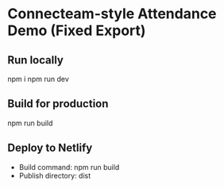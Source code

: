 # Connecteam-style Attendance Demo (Fixed Export)

## Run locally
npm i
npm run dev

## Build for production
npm run build

## Deploy to Netlify
- Build command: npm run build
- Publish directory: dist

